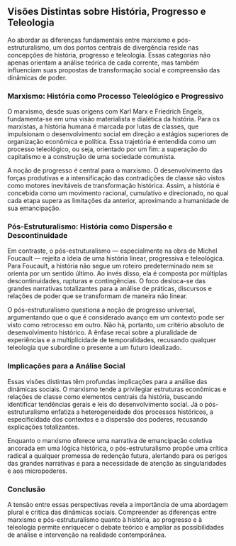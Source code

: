 
## Visões Distintas sobre História, Progresso e Teleologia

Ao abordar as diferenças fundamentais entre marxismo e pós-estruturalismo, um dos pontos centrais de divergência reside nas concepções de história, progresso e teleologia. Essas categorias não apenas orientam a análise teórica de cada corrente, mas também influenciam suas propostas de transformação social e compreensão das dinâmicas de poder.

### Marxismo: História como Processo Teleológico e Progressivo

O marxismo, desde suas origens com Karl Marx e Friedrich Engels, fundamenta-se em uma visão materialista e dialética da história. Para os marxistas, a história humana é marcada por lutas de classes, que impulsionam o desenvolvimento social em direção a estágios superiores de organização econômica e política. Essa trajetória é entendida como um processo teleológico, ou seja, orientado por um fim: a superação do capitalismo e a construção de uma sociedade comunista.

A noção de progresso é central para o marxismo. O desenvolvimento das forças produtivas e a intensificação das contradições de classe são vistos como motores inevitáveis de transformação histórica. Assim, a história é concebida como um movimento racional, cumulativo e direcionado, no qual cada etapa supera as limitações da anterior, aproximando a humanidade de sua emancipação.

### Pós-Estruturalismo: História como Dispersão e Descontinuidade

Em contraste, o pós-estruturalismo — especialmente na obra de Michel Foucault — rejeita a ideia de uma história linear, progressiva e teleológica. Para Foucault, a história não segue um roteiro predeterminado nem se orienta por um sentido último. Ao invés disso, ela é composta por múltiplas descontinuidades, rupturas e contingências. O foco desloca-se das grandes narrativas totalizantes para a análise de práticas, discursos e relações de poder que se transformam de maneira não linear.

O pós-estruturalismo questiona a noção de progresso universal, argumentando que o que é considerado avanço em um contexto pode ser visto como retrocesso em outro. Não há, portanto, um critério absoluto de desenvolvimento histórico. A ênfase recai sobre a pluralidade de experiências e a multiplicidade de temporalidades, recusando qualquer teleologia que subordine o presente a um futuro idealizado.

### Implicações para a Análise Social

Essas visões distintas têm profundas implicações para a análise das dinâmicas sociais. O marxismo tende a privilegiar estruturas econômicas e relações de classe como elementos centrais da história, buscando identificar tendências gerais e leis do desenvolvimento social. Já o pós-estruturalismo enfatiza a heterogeneidade dos processos históricos, a especificidade dos contextos e a dispersão dos poderes, recusando explicações totalizantes.

Enquanto o marxismo oferece uma narrativa de emancipação coletiva ancorada em uma lógica histórica, o pós-estruturalismo propõe uma crítica radical a qualquer promessa de redenção futura, alertando para os perigos das grandes narrativas e para a necessidade de atenção às singularidades e aos micropoderes.

### Conclusão

A tensão entre essas perspectivas revela a importância de uma abordagem plural e crítica das dinâmicas sociais. Compreender as diferenças entre marxismo e pós-estruturalismo quanto à história, ao progresso e à teleologia permite enriquecer o debate teórico e ampliar as possibilidades de análise e intervenção na realidade contemporânea.
```
